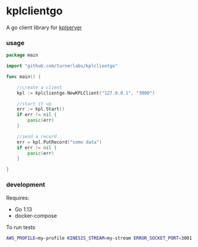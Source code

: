 # kplclientgo

A go client library for [kplserver](https://github.com/turnerlabs/kplserver)

### usage

```go
package main

import "github.com/turnerlabs/kplclientgo"

func main() {

	//create a client
	kpl := kplclientgo.NewKPLClient("127.0.0.1", "3000")

	//start it up
	err := kpl.Start()
	if err != nil {
		panic(err)
	}

	//send a record
	err = kpl.PutRecord("some data")
	if err != nil {
		panic(err)
	}

}
```

### development

Requires:

- Go 1.13
- docker-compose

To run tests

```sh
AWS_PROFILE=my-profile KINESIS_STREAM=my-stream ERROR_SOCKET_PORT=3001 go test
```

